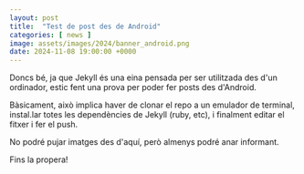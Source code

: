 ```yaml
---
layout: post
title:  "Test de post des de Android"
categories: [ news ]
image: assets/images/2024/banner_android.png
date: 2024-11-08 19:00:00 +0000
---
```

Doncs bé, ja que Jekyll és una eina pensada per ser utilitzada des d'un ordinador, estic fent una prova per poder fer posts des d'Android.

Bàsicament, això implica haver de clonar el repo a un emulador de terminal, instal.lar totes les dependències de Jekyll (ruby, etc), i finalment editar el fitxer i fer el push.

No podré pujar imatges des d'aquí, però almenys podré anar informant.

Fins la propera!